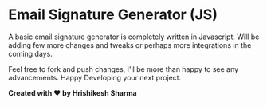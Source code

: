 # Email Signature Generator (JS)

A basic email signature generator is completely written in Javascript. Will be adding few more changes and tweaks or perhaps more integrations in the coming days.

Feel free to fork and push changes, I'll be more than happy to see any advancements. 
Happy Developing your next project.

**Created with ❤️ by Hrishikesh Sharma**